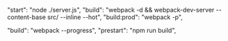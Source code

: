 "start": "node ./server.js",
"build": "webpack -d && webpack-dev-server --content-base src/ --inline --hot",
"build:prod": "webpack -p",


"build": "webpack --progress",
"prestart": "npm run build",
